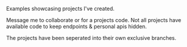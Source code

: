 
Examples showcasing projects I've created.

Message me to collaborate or for a projects code. Not all projects have available code to keep endpoints & personal apis hidden.

The projects have been seperated into their own exclusive branches.
